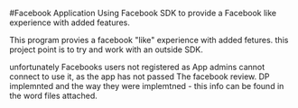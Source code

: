 #Facebook Application
Using Facebook SDK to provide a Facebook like experience with added features.

This program provies a facebook "like" experience with added fetures. this project point is to try and work with an outside SDK.

unfortunately Facebooks users not registered as App admins cannot connect to use it, as the app has not passed The facebook review.
DP implemnted and the way they were implemtned - this info can be found in the word files attached.
